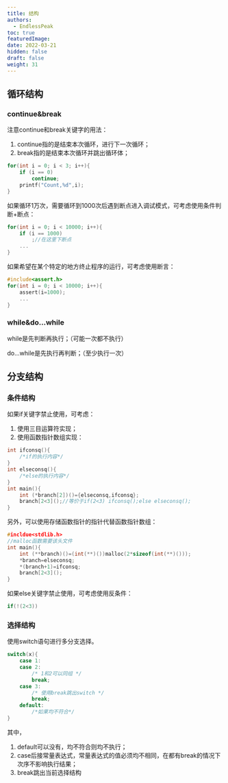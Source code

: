 ```yaml
---
title: 结构
authors:
  - EndlessPeak
toc: true
featuredImage: 
date: 2022-03-21
hidden: false
draft: false
weight: 31
---
```


## 循环结构

### continue&break

注意continue和break关键字的用法：

1. continue指的是结束本次循环，进行下一次循环；
2. break指的是结束本次循环并跳出循环体；

```c
for(int i = 0; i < 3; i++){
    if (i == 0)
        continue;
    printf("Count,%d",i);
}
```

如果循环1万次，需要循环到1000次后遇到断点进入调试模式，可考虑使用条件判断+断点：

```c
for(int i = 0; i < 10000; i++){
    if (i == 1000)
        ;//在这里下断点
   	...
}
```

如果希望在某个特定的地方终止程序的运行，可考虑使用断言：

```c
#include<assert.h>
for(int i = 0; i < 10000; i++){
    assert(i=1000);
   	...
}
```

### while&do...while

while是先判断再执行；（可能一次都不执行）

do...while是先执行再判断；（至少执行一次）

## 分支结构

### 条件结构

如果if关键字禁止使用，可考虑：

1. 使用三目运算符实现；
2. 使用函数指针数组实现：

```c
int ifconsq(){
    /*if的执行内容*/
}
int elseconsq(){
    /*else的执行内容*/
}
int main(){
    int (*branch[2])()={elseconsq,ifconsq};
    branch[2<3]();//等价于if(2<3) ifconsq();else elseconsq(); 
}
```

另外，可以使用存储函数指针的指针代替函数指针数组：

```c
#incldue<stdlib.h>
//malloc函数需要该头文件
int main(){
    int (**branch)()=(int(**)())malloc(2*sizeof(int(**)()));
    *branch=elseconsq;
    *(branch+1)=ifconsq;
    branch[2<3]();
}
```

如果else关键字禁止使用，可考虑使用反条件：

```c
if(!(2<3))
```

### 选择结构

使用switch语句进行多分支选择。

```c
switch(x){
    case 1:
    case 2:
        /* 1和2可以同组 */
        break;
    case 3:
        /* 使用break跳出switch */
        break;
    default:
        /*如果均不符合*/
}
```

其中，

1. default可以没有，均不符合则均不执行；
2. case后接常量表达式，常量表达式的值必须均不相同，在都有break的情况下次序不影响执行结果；
3. break跳出当前选择结构

